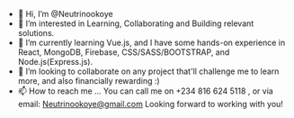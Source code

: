 - 👋 Hi, I’m @Neutrinookoye
- 👀 I’m interested in Learning, Collaborating and Building relevant solutions.
- 🌱 I’m currently learning Vue.js, and I have some hands-on experience in React, MongoDB, Firebase, CSS/SASS/BOOTSTRAP, and Node.js(Express.js).
- 💞️ I’m looking to collaborate on any project that'll challenge me to learn more, and also financially rewarding :)
- 📫 How to reach me ... You can call me on +234 816 624 5118 , or via email: Neutrinookoye@gmail.com Looking forward to working with you!

<!---
Neutrinookoye/Neutrinookoye is a ✨ special ✨ repository because its `README.md` (this file) appears on your GitHub profile.
You can click the Preview link to take a look at your changes.
--->
